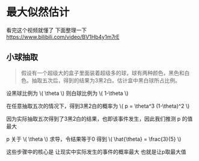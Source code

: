 # 最大似然估计

看完这个视频就懂了 下面整理一下 https://www.bilibili.com/video/BV1Hb4y1m7rE

## 小球抽取

> 假设有一个超级大的盒子里面装着超级多的球，球有两种颜色，黑色和白色。抽取五次后，得到的结果为3黑2白。估计盒中黑白球所占比例。

设黑球比例为 \\( \theta \\) 则白球比例为 \\( 1-\theta \\)

在任意抽取五次的情况下，得到3黑2白的概率为 \\( p = \theta^3 (1-\theta)^2 \\)

因为实际抽取五次得到了3黑2白的结果，也即该事件发生，因此我们推测 p 的值最大

p 关于 \\( \theta \\) 求导，令结果等于0
得到 \\( \hat{\theta} = \frac{3}{5} \\)

这些步骤中的核心是 让现实中实际发生的事件的概率最大 也就是让p取最大值

